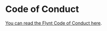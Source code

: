 # Code of Conduct

[You can read the Flynt Code of Conduct here](https://github.com/flyntwp/guidelines/blob/master/CODE_OF_CONDUCT.md).

